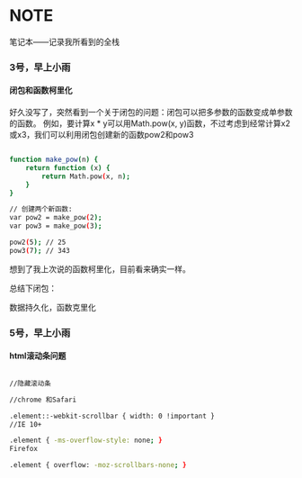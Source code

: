 # NOTE
笔记本——记录我所看到的全栈

<h3>3号，早上小雨</h3>
<h4>闭包和函数柯里化</h4>
好久没写了，突然看到一个关于闭包的问题：闭包可以把多参数的函数变成单参数的函数。
例如，要计算x * y可以用Math.pow(x, y)函数，不过考虑到经常计算x2或x3，我们可以利用闭包创建新的函数pow2和pow3

```bash

function make_pow(n) {
    return function (x) {
        return Math.pow(x, n);
    }
}

// 创建两个新函数:
var pow2 = make_pow(2);
var pow3 = make_pow(3);

pow2(5); // 25
pow3(7); // 343

```
想到了我上次说的函数柯里化，目前看来确实一样。
<p>总结下闭包：</p>
<p>数据持久化，函数克里化</p>

<h3>5号，早上小雨</h3>
<h4>html滚动条问题</h4>

```bash

//隐藏滚动条

//chrome 和Safari

.element::-webkit-scrollbar { width: 0 !important }
//IE 10+

.element { -ms-overflow-style: none; }
Firefox

.element { overflow: -moz-scrollbars-none; }

```

